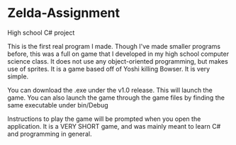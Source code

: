 # Zelda-Assignment
High school C# project

This is the first real program I made. Though I've made smaller programs before, this was a full on game that I developed in my high school computer science class. It does not use any object-oriented programming, but makes use of sprites. It is a game based off of Yoshi killing Bowser. It is very simple.

You can download the .exe under the v1.0 release. This will launch the game. You can also launch the game through the game files by finding the same executable under bin/Debug

Instructions to play the game will be prompted when you open the application. It is a VERY SHORT game, and was mainly meant to learn C# and programming in general.
